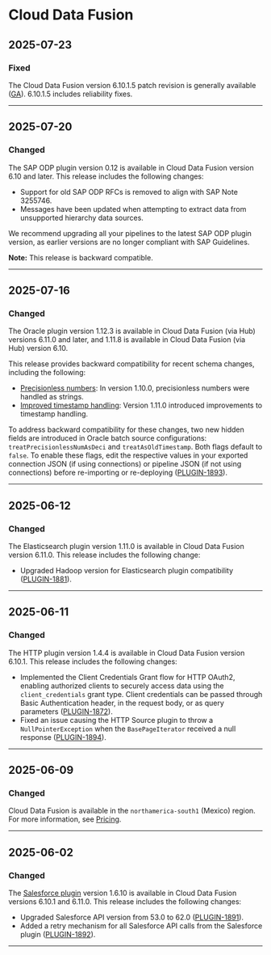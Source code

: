 # Cloud Data Fusion

## 2025-07-23

### Fixed

The Cloud Data Fusion version 6.10.1.5 patch revision is generally available ([GA](https://cloud.google.com/products#product-launch-stages)). 6.10.1.5 includes reliability fixes.

---
## 2025-07-20

### Changed

The SAP ODP plugin version 0.12 is available in Cloud Data Fusion version 6.10 and later. This release includes the following changes:

* Support for old SAP ODP RFCs is removed to align with SAP Note 3255746.
* Messages have been updated when attempting to extract data from unsupported hierarchy data sources.

We recommend upgrading all your pipelines to the latest SAP ODP plugin version, as earlier versions are no longer compliant with SAP Guidelines.

**Note:** This release is backward compatible.

---
## 2025-07-16

### Changed

The Oracle plugin version 1.12.3 is available in Cloud Data Fusion (via Hub) versions 6.11.0 and later, and 1.11.8 is available in Cloud Data Fusion (via Hub) version 6.10.

This release provides backward compatibility for recent schema changes, including the following:

* [Precisionless numbers](https://cloud.google.com/data-fusion/docs/release-notes#March_14_2023): In version 1.10.0, precisionless numbers were handled as strings.
* [Improved timestamp handling](https://cloud.google.com/data-fusion/docs/release-notes#June_14_2023): Version 1.11.0 introduced improvements to timestamp handling.

To address backward compatibility for these changes, two new hidden fields are introduced in Oracle batch source configurations: `treatPrecisionlessNumAsDeci` and `treatAsOldTimestamp`. Both flags default to `false`. To enable these flags, edit the respective values in your exported connection JSON (if using connections) or pipeline JSON (if not using connections) before re-importing or re-deploying ([PLUGIN-1893](https://cdap.atlassian.net/browse/PLUGIN-1893)).

---
## 2025-06-12

### Changed

The Elasticsearch plugin version 1.11.0 is available in Cloud Data Fusion version 6.11.0. This release includes the following change:

* Upgraded Hadoop version for Elasticsearch plugin compatibility ([PLUGIN-1881](https://cdap.atlassian.net/browse/PLUGIN-1881)).

---
## 2025-06-11

### Changed

The HTTP plugin version 1.4.4 is available in Cloud Data Fusion version 6.10.1. This release includes the following changes:

* Implemented the Client Credentials Grant flow for HTTP OAuth2, enabling authorized clients to securely access data using the `client_credentials` grant type. Client credentials can be passed through Basic Authentication header, in the request body, or as query parameters ([PLUGIN-1872](https://cdap.atlassian.net/browse/PLUGIN-1872)).
* Fixed an issue causing the HTTP Source plugin to throw a `NullPointerException` when the `BasePageIterator` received a null response ([PLUGIN-1894](https://cdap.atlassian.net/browse/PLUGIN-1894)).

---
## 2025-06-09

### Changed

Cloud Data Fusion is available in the `northamerica-south1` (Mexico) region. For more information, see [Pricing](https://cloud.google.com/data-fusion/pricing).

---
## 2025-06-02

### Changed

The [Salesforce plugin](https://cloud.google.com/data-fusion/docs/how-to/configure-salesforce-batch-source) version 1.6.10 is available in Cloud Data Fusion versions 6.10.1 and 6.11.0. This release includes the following changes:

* Upgraded Salesforce API version from 53.0 to 62.0 ([PLUGIN-1891](https://cdap.atlassian.net/browse/PLUGIN-1891)).
* Added a retry mechanism for all Salesforce API calls from the Salesforce plugin ([PLUGIN-1892](https://cdap.atlassian.net/browse/PLUGIN-1892)).

---
